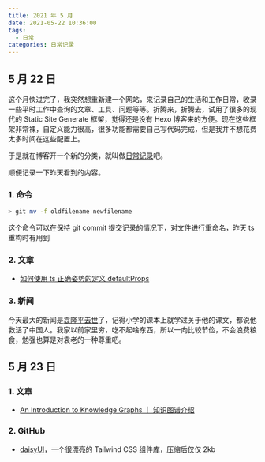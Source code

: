 ```yaml
---
title: 2021 年 5 月
date: 2021-05-22 10:36:00
tags: 
  - 日常
categories: 日常记录
---
```


## 5 月 22 日

这个月快过完了，我突然想重新建一个网站，来记录自己的生活和工作日常，收录一些平时工作中查询的文章、工具、问题等等。折腾来，折腾去，试用了很多的现代的 Static Site Generate 框架，觉得还是没有 Hexo 博客来的方便。现在这些框架非常裸，自定义能力很高，很多功能都需要自己写代码完成，但是我并不想花费太多时间在这些配置上。

于是就在博客开一个新的分类，就叫做[日常记录](https://blog.mayandev.top/categories/%E6%97%A5%E5%B8%B8%E8%AE%B0%E5%BD%95/)吧。

顺便记录一下昨天看到的内容。

### 1. 命令

```bash
> git mv -f oldfilename newfilename
```

这个命令可以在保持 git commit 提交记录的情况下，对文件进行重命名，昨天 ts 重构时有用到

### 2. 文章

- [如何使用 ts 正确姿势的定义 defaultProps](https://medium.com/@martin_hotell/react-typescript-and-defaultprops-dilemma-ca7f81c661c7)

### 3. 新闻

今天最大的新闻是[袁隆平去世](http://www.xinhuanet.com/photo/2021-05/22/c_1127478719.htm)了，记得小学的课本上就学过关于他的课文，都说他救活了中国人。我家以前家里穷，吃不起啥东西，所以一向比较节俭，不会浪费粮食，勉强也算是对袁老的一种尊重吧。

## 5 月 23 日

### 1. 文章

- [An Introduction to Knowledge Graphs ｜ 知识图谱介绍](http://ai.stanford.edu/blog/introduction-to-knowledge-graphs/)

### 2. GitHub

- [daisyUI](https://github.com/saadeghi/daisyui)，一个很漂亮的 Tailwind CSS 组件库，压缩后仅仅 2kb
